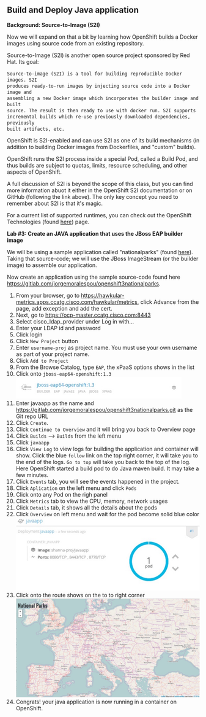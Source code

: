 ## Build and Deploy Java application 

**Background: Source-to-Image (S2I)**

Now we will expand on that a bit by learning how OpenShift builds a Docker images using source code from an existing repository.

Source-to-Image (S2I) is another open source project sponsored by Red Hat. Its goal:

```
Source-to-image (S2I) is a tool for building reproducible Docker images. S2I
produces ready-to-run images by injecting source code into a Docker image and
assembling a new Docker image which incorporates the builder image and built
source. The result is then ready to use with docker run. S2I supports
incremental builds which re-use previously downloaded dependencies, previously
built artifacts, etc.
```
OpenShift is S2I-enabled and can use S2I as one of its build mechanisms (in addition to building Docker images from Dockerfiles, and "custom" builds).

OpenShift runs the S2I process inside a special Pod, called a Build Pod, and thus builds are subject to quotas, limits, resource scheduling, and other aspects of OpenShift.

A full discussion of S2I is beyond the scope of this class, but you can find more information abuot it either in the OpenShift S2I documentation or on GitHub (following the link above). The only key concept you need to remember about S2I is that it's magic.

For a current list of supported runtimes, you can check out the OpenShift Technologies (found [here](https://www.openshift.com/container-platform/features.html#technologies)) page.



**Lab #3: Create an JAVA application that uses the JBoss EAP builder image**

We will be using a sample application called "nationalparks" (found [here](https://gitlab.com/jorgemoralespou/openshift3nationalparks)). Taking that source-code; we will use the JBoss ImageStream (or the builder image) to assemble our application.

Now create an application using the sample source-code found here https://gitlab.com/jorgemoralespou/openshift3nationalparks. 

1. From your browser, go to https://hawkular-metrics.apps.ccatg.cisco.com/hawkular/metrics, click Advance from the page, add exception and add the cert.
2. Next, go to https://ocp-master.ccatg.cisco.com:8443
3. Select cisco_ldap_provider under Log in with...
3. Enter your LDAP id and password
4. Click login
5. Click `New Project` button
6. Enter `username-proj` as project name. You must use your own username as part of your project name. 
7. Click `Add to Project` 
8. From the Browse Catalog, type `EAP`, the xPaaS options shows in the list
9. Click onto `jboss-eap64-openshift:1.3`
![image](images/eap13.jpg)
10. Enter javaapp as the name and https://gitlab.com/jorgemoralespou/openshift3nationalparks.git as the Git repo URL
11. Click `Create`. 
12. Click `Continue to Overview` and it will bring you back to Overview page
13. Click `Builds` --> `Builds` from the left menu
14. Click `javaapp`
15. Click `View Log` to view logs for building the application and container will show. Click the blue `follow` link on the top right corner, it will take you to the end of the logs. `Go to top` will take you back to the top of the log. Here OpenShift started a build pod to do Java maven build. It may take a few minutes. 
16. Click `Events` tab, you will see the events happened in the project.
17. Click `Aplication` on the left menu and click `Pods`
18. Click onto any Pod on the righ panel
19. Click `Metrics` tab to view the CPU, memory, network usages
20. Click `Details` tab, it shows all the details about the pods
21. Click `Overview` on left menu and wait for the pod become solid blue color
![image](images/bluepod.jpg)
22. Click onto the route shows on the to to right corner
![image](images/nationalparks.jpg)
23. Congrats! your java application is now running in a container on OpenShift.




